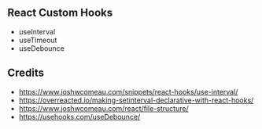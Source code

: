 ## React Custom Hooks

- useInterval
- useTimeout
- useDebounce

## Credits

- https://www.joshwcomeau.com/snippets/react-hooks/use-interval/
- https://overreacted.io/making-setinterval-declarative-with-react-hooks/
- https://www.joshwcomeau.com/react/file-structure/
- https://usehooks.com/useDebounce/
